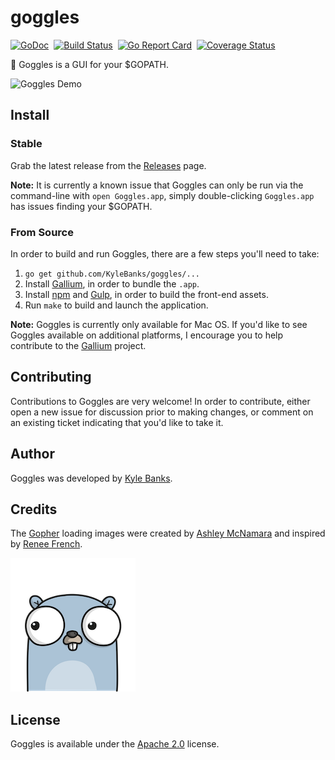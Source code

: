 # goggles

[![GoDoc](https://godoc.org/github.com/KyleBanks/goggles?status.svg)](https://godoc.org/github.com/KyleBanks/goggles)&nbsp; 
[![Build Status](https://travis-ci.org/KyleBanks/goggles.svg?branch=master)](https://travis-ci.org/KyleBanks/goggles)&nbsp;
[![Go Report Card](https://goreportcard.com/badge/github.com/KyleBanks/goggles)](https://goreportcard.com/report/github.com/KyleBanks/goggles)&nbsp;
[![Coverage Status](https://coveralls.io/repos/github/KyleBanks/goggles/badge.svg?branch=master)](https://coveralls.io/github/KyleBanks/goggles?branch=master)

🔭  Goggles is a GUI for your $GOPATH.

![Goggles Demo](./demo.gif)

## Install

### Stable

Grab the latest release from the [Releases](https://github.com/KyleBanks/goggles/releases) page. 

**Note:** It is currently a known issue that Goggles can only be run via the command-line with `open Goggles.app`, simply double-clicking `Goggles.app` has issues finding your $GOPATH.

### From Source

In order to build and run Goggles, there are a few steps you'll need to take:

1. `go get github.com/KyleBanks/goggles/...`
2. Install [Gallium](https://github.com/alexflint/gallium), in order to bundle the `.app`.
3. Install [npm](https://www.npmjs.com/) and [Gulp](http://gulpjs.com/), in order to build the front-end assets.
4. Run `make` to build and launch the application.

**Note:** Goggles is currently only available for Mac OS. If you'd like to see Goggles available on additional platforms, I encourage you to help contribute to the [Gallium](https://github.com/alexflint/gallium) project.

## Contributing

Contributions to Goggles are very welcome! In order to contribute, either open a new issue for discussion prior to making changes, or comment on an existing ticket indicating that you'd like to take it.

## Author

Goggles was developed by [Kyle Banks](https://twitter.com/kylewbanks).

## Credits

The [Gopher](./_static/img) loading images were created by [Ashley McNamara](https://twitter.com/ashleymcnamara) and inspired by [Renee French](http://reneefrench.blogspot.co.uk/).

![Gopher](./_static/img/loader-1.png)

## License

Goggles is available under the [Apache 2.0](./LICENSE) license.
